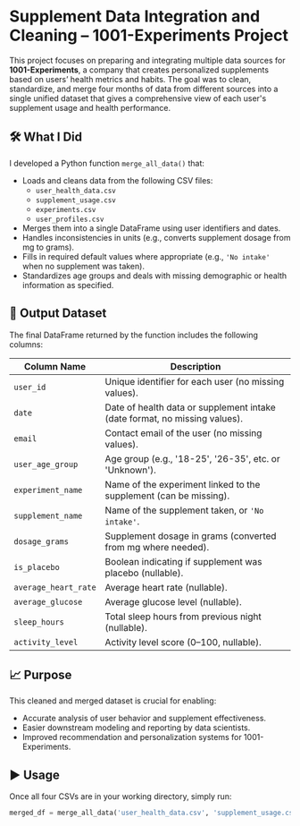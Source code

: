 # Supplement Data Integration and Cleaning – 1001-Experiments Project

This project focuses on preparing and integrating multiple data sources for **1001-Experiments**, a company that creates personalized supplements based on users’ health metrics and habits. The goal was to clean, standardize, and merge four months of data from different sources into a single unified dataset that gives a comprehensive view of each user's supplement usage and health performance.

## 🛠️ What I Did

I developed a Python function `merge_all_data()` that:
- Loads and cleans data from the following CSV files:
  - `user_health_data.csv`
  - `supplement_usage.csv`
  - `experiments.csv`
  - `user_profiles.csv`
- Merges them into a single DataFrame using user identifiers and dates.
- Handles inconsistencies in units (e.g., converts supplement dosage from mg to grams).
- Fills in required default values where appropriate (e.g., `'No intake'` when no supplement was taken).
- Standardizes age groups and deals with missing demographic or health information as specified.

## 🧾 Output Dataset

The final DataFrame returned by the function includes the following columns:

| Column Name           | Description |
|-----------------------|-------------|
| `user_id`             | Unique identifier for each user (no missing values). |
| `date`                | Date of health data or supplement intake (date format, no missing values). |
| `email`               | Contact email of the user (no missing values). |
| `user_age_group`      | Age group (e.g., '18-25', '26-35', etc. or 'Unknown'). |
| `experiment_name`     | Name of the experiment linked to the supplement (can be missing). |
| `supplement_name`     | Name of the supplement taken, or `'No intake'`. |
| `dosage_grams`        | Supplement dosage in grams (converted from mg where needed). |
| `is_placebo`          | Boolean indicating if supplement was placebo (nullable). |
| `average_heart_rate`  | Average heart rate (nullable). |
| `average_glucose`     | Average glucose level (nullable). |
| `sleep_hours`         | Total sleep hours from previous night (nullable). |
| `activity_level`      | Activity level score (0–100, nullable). |

## 📈 Purpose

This cleaned and merged dataset is crucial for enabling:
- Accurate analysis of user behavior and supplement effectiveness.
- Easier downstream modeling and reporting by data scientists.
- Improved recommendation and personalization systems for 1001-Experiments.

## ▶️ Usage

Once all four CSVs are in your working directory, simply run:
```python
merged_df = merge_all_data('user_health_data.csv', 'supplement_usage.csv', 'experiments.csv', 'user_profiles.csv')

